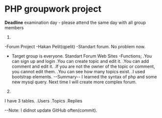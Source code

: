 # PHP groupwork project
**Deadline** examination day - please attend the same day with all group members

1.
-Forum Project
-Hakan Pelit(qpelit)
-Standart forum. No problem now.
- Target group is everyone. Standart Forum Web Sites
-Functions;
.You can sign up and login
.You can create topic and edit it.
.You can add comment and edit it.
.If you are not the owner of the topic or comment, you cannot edit them.
.You can see how many topics exist.
.I used bootstrap elements.
--Summary--
I learned the syntax of php and some new mysql query. Next time I will create more complex forum.

2.
I have 3 tables.
.Users
.Topics
.Replies

--Note: I didnot update GitHub often(commit).

